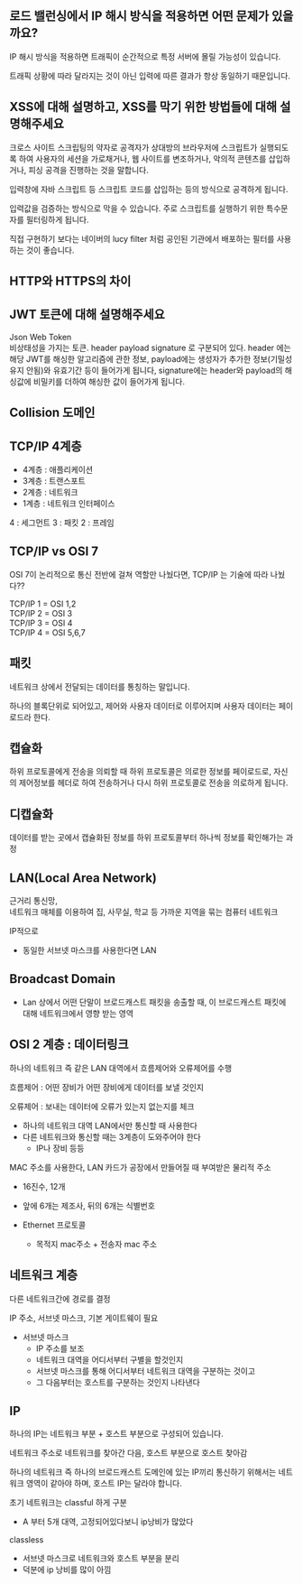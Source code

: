 ## 로드 밸런싱에서 IP 해시 방식을 적용하면 어떤 문제가 있을까요?
IP 해시 방식을 적용하면 트래픽이 순간적으로 특정 서버에 몰릴 가능성이 있습니다. 

트래픽 상황에 따라 달라지는 것이 아닌 입력에 따른 결과가 항상 동일하기 때문입니다.

## XSS에 대해 설명하고, XSS를 막기 위한 방법들에 대해 설명해주세요
크로스 사이트 스크립팅의 약자로 공격자가 상대방의 브라우저에 스크립트가 실행되도록 하여 사용자의 세션을 가로채거나, 웹 사이트를 변조하거나, 악의적 콘텐츠를 삽입하거나, 피싱 공격을 진행하는 것을 말합니다.

입력창에 자바 스크립트 등 스크립트 코드를 삽입하는 등의 방식으로 공격하게 됩니다.

입력값을 검증하는 방식으로 막을 수 있습니다. 주로 스크립트를 실행하기 위한 특수문자를 필터링하게 됩니다.

직접 구현하기 보다는 네이버의 lucy filter 처럼 공인된 기관에서 배포하는 필터를 사용하는 것이 좋습니다.

## HTTP와 HTTPS의 차이


## JWT 토큰에 대해 설명해주세요
Json Web Token  
비상태성을 가지는 토큰. header payload signature 로 구분되어 있다. header 에는 해당 JWT를 해싱한 알고리즘에 관한 정보, payload에는 생성자가 추가한 정보(기밀성 유지 안됨)와 유효기간 등이 들어가게 됩니다, signature에는 header와 payload의 해싱값에 비밀키를 더하여 해싱한 값이 들어가게 됩니다.

## Collision 도메인


## TCP/IP 4계층
* 4계층 : 애플리케이션
* 3계층 : 트랜스포트
* 2계층 : 네트워크
* 1계층 : 네트워크 인터페이스

4 : 세그먼트
3 : 패킷
2 : 프레임

## TCP/IP vs OSI 7
OSI 7이 논리적으로 통신 전반에 걸쳐 역할만 나눴다면, TCP/IP 는 기술에 따라 나눴다??

TCP/IP 1 = OSI 1,2  
TCP/IP 2 = OSI 3  
TCP/IP 3 = OSI 4  
TCP/IP 4 = OSI 5,6,7  

## 패킷
네트워크 상에서 전달되는 데이터를 통칭하는 말입니다.

하나의 블록단위로 되어있고, 제어와 사용자 데이터로 이루어지며 사용자 데이터는 페이로드라 한다.

## 캡슐화
하위 프로토콜에게 전송을 의뢰할 때 하위 프로토콜은 의로한 정보를 페이로드로, 자신의 제어정보를 헤더로 하여 전송하거나 다시 하위 프로토콜로 전송을 의로하게 됩니다.

## 디캡슐화
데이터를 받는 곳에서 캡슐화된 정보를 하위 프로토콜부터 하나씩 정보를 확인해가는 과정

## LAN(Local Area Network)
근거리 통신망,  
네트워크 매체를 이용하여 집, 사무실, 학교 등 가까운 지역을 묶는 컴퓨터 네트워크

IP적으로
* 동일한 서브넷 마스크를 사용한다면 LAN

## Broadcast Domain
* Lan 상에서 어떤 단말이 브로드캐스트 패킷을 송출할 때, 이 브로드캐스트 패킷에 대해 네트워크에서 영향 받는 영역

## OSI 2 계층 : 데이터링크
하나의 네트워크 즉 같은 LAN 대역에서 흐름제어와 오류제어를 수행

흐름제어 : 어떤 장비가 어떤 장비에게 데이터를 보낼 것인지

오류제어 : 보내는 데이터에 오류가 있는지 없는지를 체크

* 하나의 네트워크 대역 LAN에서만 통신할 때 사용한다
* 다른 네트워크와 통신할 때는 3계층이 도와주어야 한다
    * IP나 장비 등등

MAC 주소를 사용한다, LAN 카드가 공장에서 만들어질 때 부여받은 물리적 주소
* 16진수, 12개 
* 앞에 6개는 제조사, 뒤의 6개는 식별번호

* Ethernet 프로토콜
    * 목적지 mac주소 + 전송자 mac 주소


## 네트워크 계층
다른 네트워크간에 경로를 결정

IP 주소, 서브넷 마스크, 기본 게이트웨이 필요

* 서브넷 마스크
    * IP 주소를 보조
    * 네트워크 대역을 어디서부터 구별을 할것인지
    * 서브넷 마스크를 통해 어디서부터 네트워크 대역을 구분하는 것이고
    * 그 다음부터는 호스트를 구분하는 것인지 나타낸다

## IP
하나의 IP는 네트워크 부분 + 호스트 부분으로 구성되어 있습니다. 

네트워크 주소로 네트워크를 찾아간 다음, 호스트 부분으로 호스트 찾아감

하나의 네트워크 즉 하나의 브로드캐스트 도메인에 있는 IP끼리 통신하기 위해서는 네트워크 영역이 같아야 하며, 호스트 IP는 달라야 합니다.

초기 네트워크는 classful 하게 구분
* A 부터 5개 대역, 고정되어있다보니 ip낭비가 많았다

classless
* 서브넷 마스크로 네트워크와 호스트 부분을 분리
* 덕분에 ip 낭비를 많이 아낌

